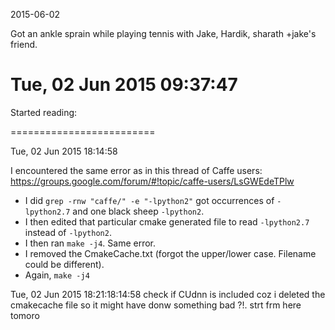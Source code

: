 2015-06-02

Got an ankle sprain while playing tennis with Jake, Hardik, sharath +jake's friend.

Tue, 02 Jun 2015 09:37:47
=================================

Started reading: 

=========================

Tue, 02 Jun 2015 18:14:58

I encountered the same error as in this thread of Caffe users: <https://groups.google.com/forum/#!topic/caffe-users/LsGWEdeTPlw>

* I did `grep -rnw "caffe/" -e "-lpython2"` got occurrences of `-lpython2.7` and one black sheep `-lpython2`. 
* I then edited that particular cmake generated file to read `-lpython2.7` instead of `-lpython2`. 
* I then ran `make -j4`. Same error. 
* I removed the CmakeCache.txt (forgot the upper/lower case. Filename could be different).
* Again, `make -j4`

Tue, 02 Jun 2015 18:21:18:14:58
check if CUdnn is included coz i deleted the cmakecache file so it might have donw something bad ?!.
 strt frm here tomoro

